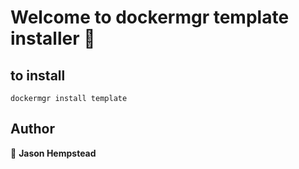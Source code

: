 # Welcome to dockermgr template installer 👋

## to install

```shell
dockermgr install template
```  

## Author  

👤 **Jason Hempstead**  
